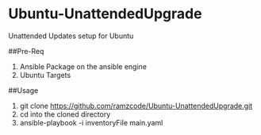 # Ubuntu-UnattendedUpgrade
Unattended Updates setup for Ubuntu

##Pre-Req
1. Ansible Package on the ansible engine
2. Ubuntu Targets


##Usage
1. git clone https://github.com/ramzcode/Ubuntu-UnattendedUpgrade.git
2. cd into the cloned directory
3. ansible-playbook -i inventoryFile main.yaml
